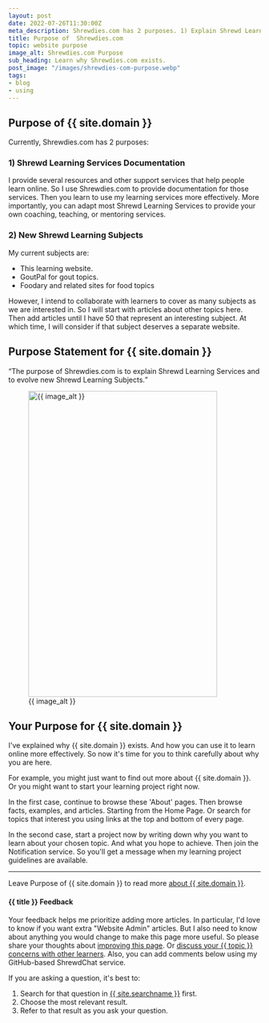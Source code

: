 ```yaml
---
layout: post
date: 2022-07-26T11:30:00Z
meta_description: Shrewdies.com has 2 purposes. 1) Explain Shrewd Learning Services. 2) Evolve new Shrewd Learning Subjects.
title: Purpose of  Shrewdies.com
topic: website purpose
image_alt: Shrewdies.com Purpose
sub_heading: Learn why Shrewdies.com exists. 
post_image: "/images/shrewdies-com-purpose.webp"
tags:
- blog
- using
---
```


<h2 id="intro">Purpose of {{ site.domain }}</h2>
    <p>Currently, Shrewdies.com has 2 purposes:</p>
<h3 id="docs">1) Shrewd Learning Services Documentation</h3>
<p>I provide several resources and other support services that help people learn online. So I use Shrewdies.com to provide documentation for those services. Then you learn to use my learning services more effectively. More importantly, you can adapt most Shrewd Learning Services to provide your own coaching, teaching, or mentoring services.</p>
<h3 id="subject">2) New Shrewd Learning Subjects</h3>
My current subjects are:<ul>
<li>This learning website.</li>
<li>GoutPal for gout topics.</li>
<li>Foodary and related sites for food topics</li>
</ul><p>However, I intend to collaborate with learners to cover as many subjects as we are interested in. So I will start with articles about other topics here. Then add articles until I have 50 that represent an interesting subject. At which time, I will consider if that subject deserves a separate website.</p>

<h2 id="statement">Purpose Statement for {{ site.domain }}</h2>
<q>The purpose of Shrewdies.com is to explain Shrewd Learning Services and to evolve new Shrewd Learning Subjects.</q>

<figure id="image" class="inner">
<img src="{{ post_image }}" alt="{{ image_alt }}"  width="377" height="610">
  <figcaption>{{ image_alt }}</figcaption>
</figure>
<h2 id="next">Your Purpose for {{ site.domain }}</h2>
I've explained why {{ site.domain }} exists. And how you can use it to learn online more effectively. So now it's time for you to think carefully about why you are here.

For example, you might just want to find out more about {{ site.domain }}. Or you might want to start your learning project right now.

In the first case, continue to browse these 'About' pages. Then browse facts, examples, and articles. Starting from the Home Page. Or search for topics that interest you using links at the top and bottom of every page.

In the second case, start a project now by writing down why you want to learn about your chosen topic. And what you hope to achieve. Then join the Notification service. So you'll get a message when my learning project guidelines are available.

<hr />
Leave Purpose of {{ site.domain }} to read more <a href="../about-shrewdies-com/">about {{ site.domain }}</a>.

<h4 id="feedback">{{ title }} Feedback</h4>
Your feedback helps me prioritize adding more articles. In particular, I'd love to know if you want extra "Website Admin" articles. But I also need to know about anything you would change to make this page more useful. So please share your thoughts about <a href="{{ site.social_links.github }}issues/new/choose">improving this page</a>. Or <a href="{{ site.social_links.github }}discussions">discuss your {{ topic }} concerns with other learners</a>. Also, you can add comments below using my GitHub-based ShrewdChat service.

If you are asking a question, it's best to:
1. Search for that question in <a href="{{ site.searchurl }}">{{ site.searchname }}</a> first.
2. Choose the most relevant result.
3. Refer to that result as you ask your question.
<script src="https://giscus.app/client.js"
        data-repo="kct2020/shrewdies-com-skeleventy"
        data-repo-id="R_kgDOHmS_Nw"
        data-mapping="number"
        data-term="8"
        data-reactions-enabled="1"
        data-emit-metadata="1"
        data-input-position="top"
        data-theme="preferred_color_scheme"
        data-lang="en"
        data-loading="lazy"
        crossorigin="anonymous"
        async>
</script>